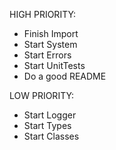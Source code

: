 
HIGH PRIORITY:
- Finish Import
- Start System
- Start Errors
- Start UnitTests
- Do a good README

LOW PRIORITY:
- Start Logger
- Start Types
- Start Classes

